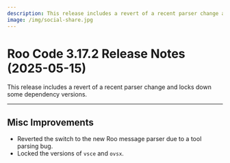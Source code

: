 ```yaml
---
description: This release includes a revert of a recent parser change and locks down some dependency versions.
image: /img/social-share.jpg
---
```


# Roo Code 3.17.2 Release Notes (2025-05-15)

This release includes a revert of a recent parser change and locks down some dependency versions.

---

## Misc Improvements

*   Reverted the switch to the new Roo message parser due to a tool parsing bug.
*   Locked the versions of `vsce` and `ovsx`.